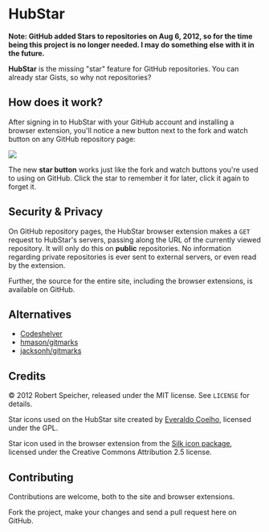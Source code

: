 # HubStar

**Note: GitHub added Stars to repositories on Aug 6, 2012, so for the time
being this project is no longer needed. I may do something else with it in the
future.**

**HubStar** is the missing "star" feature for GitHub repositories.  You can
already star Gists, so why not repositories?

## How does it work?

After signing in to HubStar with your GitHub account and installing a browser
extension, you'll notice a new button next to the fork and watch button on any
GitHub repository page:

![](http://f.cl.ly/items/1W08032V3h1113170C3Z/HubStar.jpg)

The new **star button** works just like the fork and watch buttons you're used
to using on GitHub. Click the star to remember it for later, click it again to
forget it.

## Security & Privacy

On GitHub repository pages, the HubStar browser extension makes a `GET` request
to HubStar's servers, passing along the URL of the currently viewed repository.
It will only do this on **public** repositories. No information regarding
private repositories is ever sent to external servers, or even read by the
extension.

Further, the source for the entire site, including the browser extensions, is
available on GitHub.

## Alternatives

* [Codeshelver](https://www.codeshelver.com/)
* [hmason/gitmarks](https://github.com/hmason/gitmarks)
* [jacksonh/gitmarks](https://github.com/jacksonh/gitmarks)

## Credits

&copy; 2012 Robert Speicher, released under the MIT license. See `LICENSE` for
details.

Star icons used on the HubStar site created by [Everaldo
Coelho](http://www.everaldo.com/), licensed under the GPL.

Star icon used in the browser extension from the [Silk icon
package](http://famfamfam.com/lab/icons/silk/), licensed under the Creative
Commons Attribution 2.5 license.

## Contributing

Contributions are welcome, both to the site and browser extensions.

Fork the project, make your changes and send a pull request here on GitHub.
